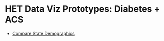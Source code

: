 # HET Data Viz Prototypes: Diabetes + ACS

- [Compare State Demographics](./compare-state-demographics.html)